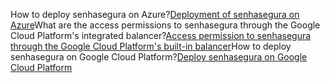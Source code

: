 How to deploy senhasegura on Azure?[Deployment of senhasegura on Azure](https://community.senhasegura.io/t/how-to-deploy-senhasegura-on-azure/774)What are the access permissions to senhasegura through the Google Cloud Platform's integrated balancer?[Access permission to senhasegura through the Google Cloud Platform's built\-in balancer](https://community.senhasegura.io/t/access-permission-to-senhasegura-through-the-google-cloud-platform-integrated-balancer/600)How to deploy senhasegura on Google Cloud Platform?[Deploy senhasegura on Google Cloud Platform](https://community.senhasegura.io/t/deploy-senhasegura-on-google-cloud-platform/790)